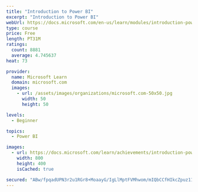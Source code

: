 ```yaml
---
title: "Introduction to Power BI"
excerpt: "Introduction to Power BI"
webUrl: https://docs.microsoft.com/en-us/learn/modules/introduction-power-bi/
type: course
price: Free
length: PT31M
ratings:
  count: 8881
  average: 4.745637
heat: 73

provider:
  name: Microsoft Learn
  domain: microsoft.com
  images:
    - url: /assets/images/organizations/microsoft.com-50x50.jpg
      width: 50
      height: 50

levels:
  - Beginner

topics:
  - Power BI

images:
  - url: https://docs.microsoft.com/learn/achievements/introduction-power-bi-social.png
    width: 800
    height: 400
    isCached: true

secured: "ABw/fpqadUPN3r2u1RGr8+MoaayG/IgLlMptFVMhwom/mIQbCCfHIkcZpuz11dNIsdP7iuqXJ8Z4406sDSwxxhZtHIoxspOyasVGjT9rc/izsoBAn5/SsND84FFqUg8/7T5TH8p5sQwek/0rgTMqp3wZf6yzqgZdIMqatiqUcKtkDduPdJX9GlGywNXnzl/3BcSQAgs9MY5GdEpo3PT0neADbYmwpSI0ZcV3o8fAQF60uYRCI0I65aPa42wFs1WeUVRvpdlOCkGnhXPjp8mirtn8yynFOiUnXVYTKjvzd02f1M+6LpWJrpleLW3f5TcaWKyihobNX7+7Js1iZPudNVFel1O22DSfK1hxNqKmCdNzKID6lwqr4vtgKwZ5f6w067vakSM7adnmYoa3FuXTmi36/V6ODJ54FOJWqJ+/LU8=;fnVNYI6hq4kkzD4quKI1Og=="
---
```


